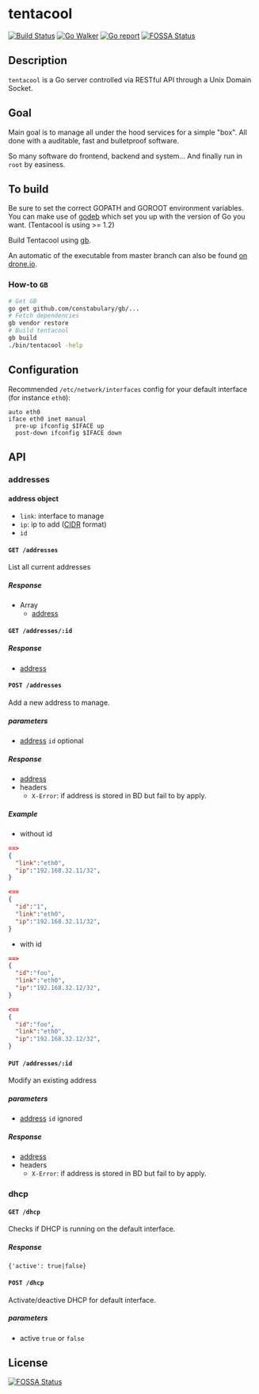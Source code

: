 # tentacool
[![Build Status](https://drone.io/github.com/optiflows/tentacool/status.png)](https://drone.io/github.com/optiflows/tentacool/latest)
[![Go Walker](https://img.shields.io/badge/GoWalker-Doc-blue.svg?style=flat)](https://gowalker.org/github.com/optiflows/tentacool)
[![Go report](http://goreportcard.com/badge/optiflows/tentacool)](http://goreportcard.com/report/optiflows/tentacool)
[![FOSSA Status](https://app.fossa.io/api/projects/git%2Bgithub.com%2Foptiflows%2Ftentacool.svg?type=shield)](https://app.fossa.io/projects/git%2Bgithub.com%2Foptiflows%2Ftentacool?ref=badge_shield)


## Description

`tentacool` is a Go server controlled via RESTful API through a Unix Domain Socket.

## Goal

Main goal is to manage all under the hood services for a simple "box".
All done with a auditable, fast and bulletproof software.

So many software do frontend, backend and system... And finally run in `root` by easiness.

## To build

Be sure to set the correct GOPATH and GOROOT environment variables.
You can make use of [godeb](https://github.com/niemeyer/godeb) which set you up with the version of Go you want. (Tentacool is using >= 1.2)

Build Tentacool using [gb](https://getgb.io/).

An automatic of the executable from master branch can also be found [on drone.io](https://drone.io/github.com/optiflows/tentacool/files).

### How-to `GB`

```bash
# Get GB
go get github.com/constabulary/gb/...
# Fetch dependencies
gb vendor restore
# Build tentacool
gb build
./bin/tentacool -help
```

## Configuration

Recommended `/etc/network/interfaces` config for your default interface (for instance `eth0`):
```
auto eth0
iface eth0 inet manual
  pre-up ifconfig $IFACE up
  post-down ifconfig $IFACE down
```

## API

### addresses

#### <a name="address"></a>address object

* `link`: interface to manage
* `ip`: ip to add ([CIDR](http://en.wikipedia.org/wiki/Classless_Inter-Domain_Routing) format)
* `id`

#### `GET /addresses`

List all current addresses

##### Response

* Array
  * [address](#address)


#### `GET /addresses/:id`

##### Response

* [address](#address)

#### `POST /addresses`

Add a new address to manage.

##### parameters

* [address](#address)
`id` optional

##### Response

* [address](#address)
* headers
  * `X-Error`: if address is stored in BD but fail to by apply.

##### Example

* without id
```json
==>
{
  "link":"eth0",
  "ip":"192.168.32.11/32",
}
```
```json
<==
{
  "id":"1",
  "link":"eth0",
  "ip":"192.168.32.11/32",
}
```
* with id
```json
==>
{
  "id":"foo",
  "link":"eth0",
  "ip":"192.168.32.12/32",
}
```
```json
<==
{
  "id":"foo",
  "link":"eth0",
  "ip":"192.168.32.12/32",
}
```

#### `PUT /addresses/:id`

Modify an existing address

##### parameters

* [address](#address)
`id` ignored

##### Response

* [address](#address)
* headers
  * `X-Error`: if address is stored in BD but fail to by apply.


### dhcp

#### `GET /dhcp`

Checks if DHCP is running on the default interface.

##### Response

`{'active': true|false}`

#### `POST /dhcp`

Activate/deactive DHCP for default interface.

##### parameters

* active `true` or `false`


## License
[![FOSSA Status](https://app.fossa.io/api/projects/git%2Bgithub.com%2Foptiflows%2Ftentacool.svg?type=large)](https://app.fossa.io/projects/git%2Bgithub.com%2Foptiflows%2Ftentacool?ref=badge_large)